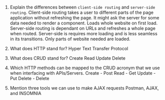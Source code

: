 1.  Explain the differences between `client-side routing` and `server-side routing`.
    Client-side routing takes a user to different parts of the page application without refreshing the page. It might ask the server for some data needed to render a component. Loads whole website on first load. Server-side routing is dependant on URLs and refreshes a whole page when routed. Server-side is requires more loading and is less seamless in its transitions. Only parts of website needed are loaded.

1.  What does HTTP stand for?
    Hyper Text Transfer Protocol

1.  What does CRUD stand for?
    Create Read Update Delete

1.  Which HTTP methods can be mapped to the CRUD acronym that we use when interfacing with APIs/Servers.
    Create - Post
    Read - Get
    Update - Put
    Delete - Delete

1.  Mention three tools we can use to make AJAX requests
    Postman, AJAX, and INSOMNIA